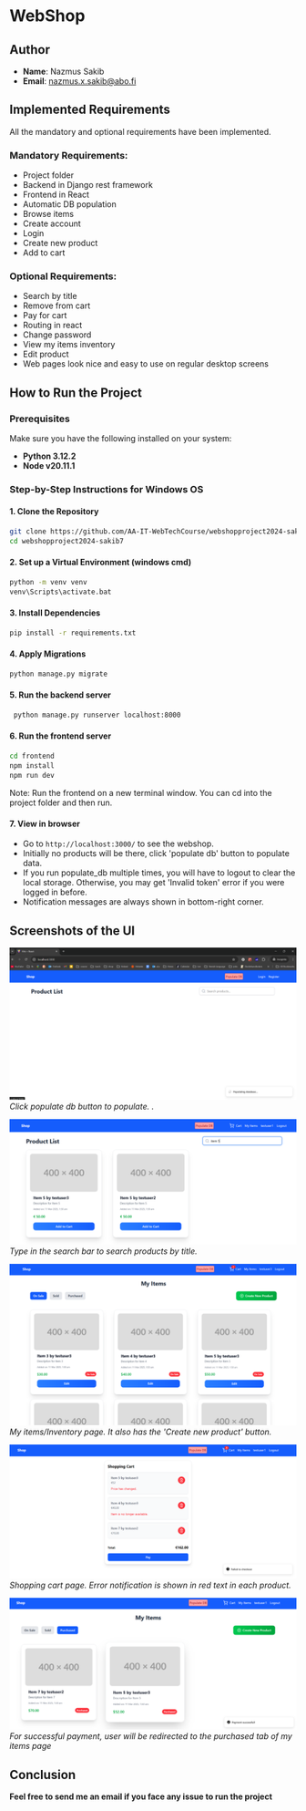 # WebShop

## Author
- **Name**: Nazmus Sakib
- **Email**: nazmus.x.sakib@abo.fi

## Implemented Requirements
All the mandatory and optional requirements have been implemented.

### Mandatory Requirements:
- Project folder
- Backend in Django rest framework
- Frontend in React
- Automatic DB population
- Browse items
- Create account
- Login
- Create new product
- Add to cart

### Optional Requirements:
- Search by title
- Remove from cart
- Pay for cart
- Routing in react
- Change password
- View my items inventory
- Edit product
- Web pages look nice and easy to use on regular desktop screens

## How to Run the Project

### Prerequisites
Make sure you have the following installed on your system:
- **Python 3.12.2**
- **Node v20.11.1**

### Step-by-Step Instructions for Windows OS

#### 1. Clone the Repository
```bash
git clone https://github.com/AA-IT-WebTechCourse/webshopproject2024-sakib7.git
cd webshopproject2024-sakib7
```
#### 2. Set up a Virtual Environment (windows cmd)
```bash
python -m venv venv
venv\Scripts\activate.bat
```
#### 3. Install Dependencies
```bash
pip install -r requirements.txt
```

#### 4. Apply Migrations
```bash
python manage.py migrate
```
#### 5. Run the backend server
```bash
 python manage.py runserver localhost:8000 
```

#### 6. Run the frontend server 

```bash
cd frontend
npm install
npm run dev
```
Note: Run the frontend on a new terminal window. You can cd into the project folder and then run.

#### 7. View in browser

- Go to `http://localhost:3000/` to see the webshop. 
- Initially no products will be there, click 'populate db' button to populate data. 
- If you run populate_db multiple times, you will have to logout to clear the local storage. Otherwise, you may get 'Invalid token' error if you were logged in before.
- Notification messages are always shown in bottom-right corner.

## Screenshots of the UI

![](./frontend/public/webtech1.png)
*Click populate db button to populate. .*

![](./frontend/public/webtech2.png)
*Type in the search bar to search products by title.*

![](./frontend/public/webtech3.png)
*My items/Inventory page. It also has the 'Create new product' button.*

![](./frontend/public/webtech4.png)
*Shopping cart page. Error notification is shown in red text in each product.*

![](./frontend/public/webtech5.png)
*For successful payment, user will be redirected to the purchased tab of my items page*
## Conclusion

**Feel free to send me an email if you face any issue to run the project**